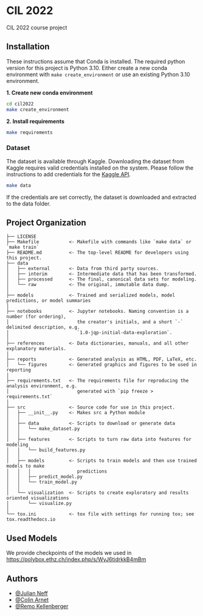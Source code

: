 # CIL 2022

CIL 2022 course project

## Installation

These instructions assume that Conda is installed. The required python version for this project is Python 3.10. Either create a new conda environment with `make create_environment` or use an existing Python 3.10 environment.

**1. Create new conda environment** 

```sh
cd cil2022
make create_environment
```
**2. Install requirements**

```sh
make requirements
```

### Dataset
The dataset is available through Kaggle. Downloading the dataset from Kaggle requires valid credentials installed on the system. Please follow the instructions to add credentials for the [Kaggle API](https://github.com/Kaggle/kaggle-api).

```sh
make data
```

If the credentials are set correctly, the dataset is downloaded and extracted to the data folder.

## Project Organization

    ├── LICENSE
    ├── Makefile           <- Makefile with commands like `make data` or `make train`
    ├── README.md          <- The top-level README for developers using this project.
    ├── data
    │   ├── external       <- Data from third party sources.
    │   ├── interim        <- Intermediate data that has been transformed.
    │   ├── processed      <- The final, canonical data sets for modeling.
    │   └── raw            <- The original, immutable data dump.
    │
    ├── models             <- Trained and serialized models, model predictions, or model summaries
    │
    ├── notebooks          <- Jupyter notebooks. Naming convention is a number (for ordering),
    │                         the creator's initials, and a short `-` delimited description, e.g.
    │                         `1.0-jqp-initial-data-exploration`.
    │
    ├── references         <- Data dictionaries, manuals, and all other explanatory materials.
    │
    ├── reports            <- Generated analysis as HTML, PDF, LaTeX, etc.
    │   └── figures        <- Generated graphics and figures to be used in reporting
    │
    ├── requirements.txt   <- The requirements file for reproducing the analysis environment, e.g.
    │                         generated with `pip freeze > requirements.txt`
    │
    ├── src                <- Source code for use in this project.
    │   ├── __init__.py    <- Makes src a Python module
    │   │
    │   ├── data           <- Scripts to download or generate data
    │   │   └── make_dataset.py
    │   │
    │   ├── features       <- Scripts to turn raw data into features for modeling
    │   │   └── build_features.py
    │   │
    │   ├── models         <- Scripts to train models and then use trained models to make
    │   │   │                 predictions
    │   │   ├── predict_model.py
    │   │   └── train_model.py
    │   │
    │   └── visualization  <- Scripts to create exploratory and results oriented visualizations
    │       └── visualize.py
    │
    └── tox.ini            <- tox file with settings for running tox; see tox.readthedocs.io
    
## Used Models

We provide checkpoints of the models we used in https://polybox.ethz.ch/index.php/s/WyJ6tidrkkB4mBm

## Authors

- [@Julian Neff](https://github.com/neffjulian)
- [@Colin Arnet](https://github.com/carnet98)
- [@Remo Kellenberger](https://github.com/remo48)
